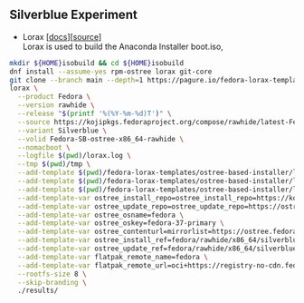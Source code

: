 
## Silverblue Experiment

- Lorax [[docs](https://weldr.io/lorax/)][[source](https://github.com/weldr/lorax)]\
  Lorax is used to build the Anaconda Installer boot.iso,

```sh
mkdir ${HOME}isobuild && cd ${HOME}isobuild
dnf install --assume-yes rpm-ostree lorax git-core
git clone --branch main --depth=1 https://pagure.io/fedora-lorax-templates.git
lorax \
  --product Fedora \
  --version rawhide \
  --release "$(printf '%(%Y-%m-%d)T')" \
  --source https://kojipkgs.fedoraproject.org/compose/rawhide/latest-Fedora-Rawhide/compose/Everything/x86_64/os/ \
  --variant Silverblue \
  --volid Fedora-SB-ostree-x86_64-rawhide \
  --nomacboot \
  --logfile $(pwd)/lorax.log \
  --tmp $(pwd)/tmp \
  --add-template $(pwd)/fedora-lorax-templates/ostree-based-installer/lorax-configure-repo.tmpl \
  --add-template $(pwd)/fedora-lorax-templates/ostree-based-installer/lorax-embed-repo.tmpl \
  --add-template $(pwd)/fedora-lorax-templates/ostree-based-installer/lorax-embed-flatpaks.tmpl \
  --add-template-var ostree_install_repo=ostree_install_repo=https://kojipkgs.fedoraproject.org/compose/ostree/repo/ \
  --add-template-var ostree_update_repo=ostree_update_repo=https://ostree.fedoraproject.org \
  --add-template-var ostree_osname=fedora \
  --add-template-var ostree_oskey=fedora-37-primary \
  --add-template-var ostree_contenturl=mirrorlist=https://ostree.fedoraproject.org/mirrorlist \
  --add-template-var ostree_install_ref=fedora/rawhide/x86_64/silverblue \
  --add-template-var ostree_update_ref=fedora/rawhide/x86_64/silverblue \
  --add-template-var flatpak_remote_name=fedora \
  --add-template-var flatpak_remote_url=oci+https://registry-no-cdn.fedoraproject.org \
  --rootfs-size 8 \
  --skip-branding \
  ./results/
```
<!--stackedit_data:
eyJoaXN0b3J5IjpbLTE3MzQxNDU4ODcsLTExMDMwNDM3NTUsMT
IwNDUxNTAzMCwtOTA2MjM0OTg0LC04ODI0MDQyMDUsMTc3NTMx
MDc1OSwxMTM1MzE5MjYxXX0=
-->